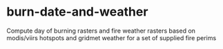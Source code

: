 # burn-date-and-weather
Compute day of burning rasters and fire weather rasters based on modis/viirs hotspots and gridmet weather for a set of supplied fire perims
